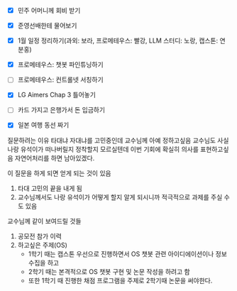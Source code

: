 - [x] 민주 어머니께 회비 받기
- [x] 준영선배한테 물어보기
- [x] 1월 일정 정리하기(과외: 보라, 프로메테우스: 빨강, LLM 스터디: 노랑, 캡스톤: 연분홍)
- [x] 프로메테우스: 챗봇 파인튜닝하기
- [ ] 프로메테우스: 컨트롤넷 서칭하기
- [x] LG Aimers Chap 3 틀어놓기

- [ ] 카드 가지고 은행가서 돈 입금하기
- [x] 일본 여행 동선 짜기


질문하려는 이유
타대냐 자대냐를 고민중인데 교수님께 아예 정하고싶음
교수님도 사실 나랑 유석이가 떠나버릴지 정착할지 모르실텐데 이번 기회에 확실히 의사를 표현하고싶음
	자연어처리를 하면 남아있겠다.

이 질문을 하게 되면 얻게 되는 것이 있음
1. 타대 고민의 끝을 내게 됨
2. 교수님께서도 나랑 유석이가 어떻게 할지 알게 되시니까 적극적으로 과제를 주실 수도 있음


교수님께 같이 보여드릴 것들
1. 공모전 참가 이력
2. 하고싶은 주제(OS)
	- 1학기 때는 캡스톤 우선으로 진행하면서 OS 챗봇 관련 아이디에이션이나 정보 수집을 하고
	- 2학기 때는 본격적으로 OS 챗봇 구현 및 논문 작성을 하려고 함
	- 또한 1학기 때 진행한 채점 프로그램을 주제로 2학기때 논문을 써야한다.


